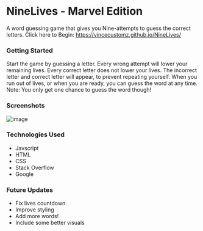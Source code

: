 # NineLives - Marvel Edition
A word guessing game that gives you Nine-attempts to guess the correct letters.
Click here to Begin:  https://vincecustomz.github.io/NineLives/

### Getting Started 
Start the game by guessing a letter. Every wrong attempt will lower your remaining lives. Every correct letter does not lower your lives.
The incorrect letter and correct letter will appear, to prevent repeating yourself.
When you run out of lives, or when you are ready, you can guess the word at any time.
Note: You only get one chance to guess the word though!

### Screenshots
![image](https://user-images.githubusercontent.com/102340067/179367392-c48850e1-bebe-49fc-ba01-5bf3c592deee.png)

### Technologies Used

- Javscript
- HTML
- CSS
- Stack Overflow
- Google


### Future Updates 
- Fix lives countdown
- Improve styling
- Add more words!
- Include some better visuals
